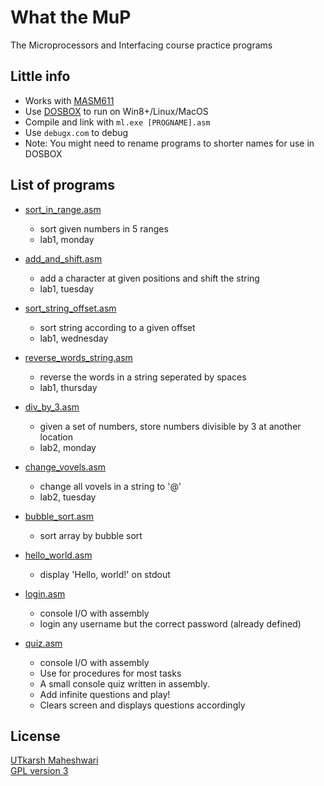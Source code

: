 # What the MuP
The Microprocessors and Interfacing course practice programs

## Little info
- Works with [MASM611](https://sourceforge.net/projects/masm611/)
- Use [DOSBOX](http://www.dosbox.com/) to run on Win8+/Linux/MacOS
- Compile and link with ```ml.exe [PROGNAME].asm```
- Use ```debugx.com``` to debug
- Note: You might need to rename programs to shorter names for use in DOSBOX

## List of programs

- [sort_in_range.asm](https://github.com/UtkarshMe/What_the_MuP/blob/master/sort_in_range.asm)
  - sort given numbers in 5 ranges
  - lab1, monday

- [add_and_shift.asm](https://github.com/UtkarshMe/What_the_MuP/blob/master/add_and_shift.asm)
  - add a character at given positions and shift the string
  - lab1, tuesday

- [sort_string_offset.asm](https://github.com/UtkarshMe/What_the_MuP/blob/master/sort_string_offset.asm)
  - sort string according to a given offset
  - lab1, wednesday

- [reverse_words_string.asm](https://github.com/UtkarshMe/What_the_MuP/blob/master/reverse_words_string.asm)
  - reverse the words in a string seperated by spaces
  - lab1, thursday

- [div_by_3.asm](https://github.com/UtkarshMe/What_the_MuP/blob/master/div_by_3.asm)
  - given a set of numbers, store numbers divisible by 3 at another location
  - lab2, monday

- [change_vovels.asm](https://github.com/UtkarshMe/What_the_MuP/blob/master/change_vovels.asm)
  - change all vovels in a string to '@'
  - lab2, tuesday

- [bubble_sort.asm](https://github.com/UtkarshMe/What_the_MuP/blob/master/bubble_sort.asm)
  - sort array by bubble sort

- [hello_world.asm](https://github.com/UtkarshMe/What_the_MuP/blob/master/hello_world.asm)
  - display 'Hello, world!' on stdout

- [login.asm](https://github.com/UtkarshMe/What_the_MuP/blob/master/login.asm)
  - console I/O with assembly
  - login any username but the correct password (already defined)

- [quiz.asm](https://github.com/UtkarshMe/What_the_MuP/blob/master/quiz.asm)
  - console I/O with assembly
  - Use for procedures for most tasks
  - A small console quiz written in assembly.
  - Add infinite questions and play!
  - Clears screen and displays questions accordingly

## License
[UTkarsh Maheshwari](https://github.com/UtkarshMe)  
[GPL version 3](https://github.com/UtkarshMe/What_the_MuP/blob/master/LICENSE)

